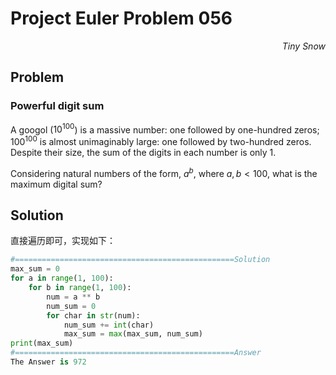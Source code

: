 # Project Euler	Problem 056

<p align="right"><i>Tiny Snow</i></p>



## Problem

### Powerful digit sum

A googol ($10^{100}$) is a massive number: one followed by one-hundred zeros; $100^{100}$ is almost unimaginably large: one followed by two-hundred zeros. Despite their size, the sum of the digits in each number is only $1$.

Considering natural numbers of the form, $a^b$, where $a, b < 100$, what is the maximum digital sum?



## Solution

直接遍历即可，实现如下：

```python
#=================================================Solution
max_sum = 0
for a in range(1, 100):
    for b in range(1, 100):
        num = a ** b
        num_sum = 0
        for char in str(num):
            num_sum += int(char)
            max_sum = max(max_sum, num_sum)
print(max_sum)
#=================================================Answer
The Answer is 972
```

